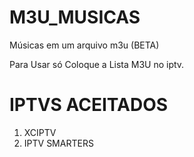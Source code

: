# M3U_MUSICAS
Músicas em um arquivo m3u (BETA)

Para Usar só Coloque a Lista M3U no iptv.

# IPTVS ACEITADOS
1. XCIPTV
2. IPTV SMARTERS
